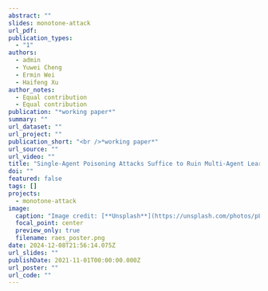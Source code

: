 ```yaml
---
abstract: ""
slides: monotone-attack
url_pdf: 
publication_types:
  - "1"
authors:
  - admin
  - Yuwei Cheng
  - Ermin Wei
  - Haifeng Xu
author_notes:
  - Equal contribution
  - Equal contribution
publication: "*working paper*"
summary: ""
url_dataset: ""
url_project: ""
publication_short: "<br />*working paper*"
url_source: ""
url_video: ""
title: "Single-Agent Poisoning Attacks Suffice to Ruin Multi-Agent Learning"
doi: ""
featured: false
tags: []
projects:
  - monotone-attack
image:
  caption: "Image credit: [**Unsplash**](https://unsplash.com/photos/pLCdAaMFLTE)"
  focal_point: center
  preview_only: true
  filename: raes_poster.png
date: 2024-12-08T21:56:14.075Z
url_slides: ""
publishDate: 2021-11-01T00:00:00.000Z
url_poster: ""
url_code: ""
---
```

